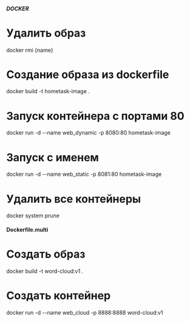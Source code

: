 ##### DOCKER ######

# Удалить образ
docker rmi {name}

# Создание образа из dockerfile
docker build -t hometask-image .

# Запуск контейнера с портами 80
docker run -d --name web_dynamic -p 8080:80 hometask-image

# Запуск с именем
docker run -d --name web_static -p 8081:80 hometask-image

# Удалить все контейнеры
docker system prune

#### Dockerfile.multi

# Создать образ
docker build -t word-cloud:v1 .

# Создать контейнер
docker run -d --name web_cloud -p 8888:8888 word-cloud:v1
